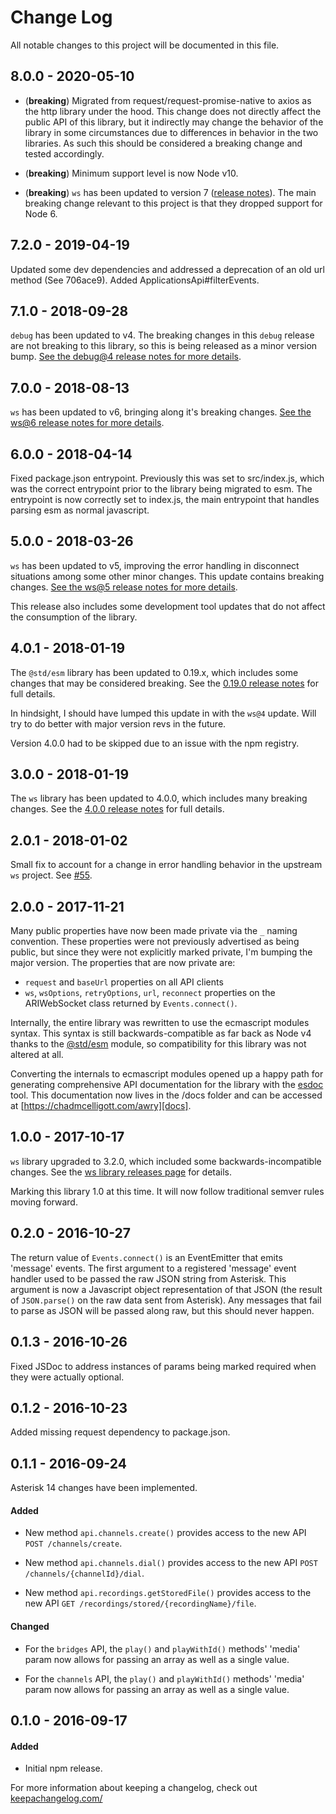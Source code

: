 # Change Log

All notable changes to this project will be documented in this file.

## 8.0.0 - 2020-05-10

- (**breaking**) Migrated from request/request-promise-native to axios as the http
library under the hood. This change does not directly affect the public API of
this library, but it indirectly may change the behavior of the library in some
circumstances due to differences in behavior in the two libraries. As such this
should be considered a breaking change and tested accordingly.

- (**breaking**) Minimum support level is now Node v10.

- (**breaking**) `ws` has been updated to version 7 ([release notes](https://github.com/websockets/ws/releases/tag/7.0.0)).
The main breaking change relevant to this project is that they dropped support
for Node 6.

## 7.2.0 - 2019-04-19

Updated some dev dependencies and addressed a deprecation of an old url method
(See 706ace9). Added ApplicationsApi#filterEvents.

## 7.1.0 - 2018-09-28

`debug` has been updated to v4. The breaking changes in this `debug` release
are not breaking to this library, so this is being released as a minor version
bump. [See the debug@4 release notes for more
details](https://github.com/visionmedia/debug/releases/tag/4.0.0).

## 7.0.0 - 2018-08-13

`ws` has been updated to v6, bringing along it's breaking changes. [See the ws@6
release notes for more details](https://github.com/websockets/ws/releases/tag/6.0.0).

## 6.0.0 - 2018-04-14

Fixed package.json entrypoint. Previously this was set to src/index.js, which
was the correct entrypoint prior to the library being migrated to esm. The
entrypoint is now correctly set to index.js, the main entrypoint that handles
parsing esm as normal javascript.

## 5.0.0 - 2018-03-26

`ws` has been updated to v5, improving the error handling in disconnect situations
among some other minor changes. This update contains breaking changes. [See the ws@5
release notes for more details](https://github.com/websockets/ws/releases/tag/5.0.0).

This release also includes some development tool updates that do not affect the
consumption of the library.

## 4.0.1 - 2018-01-19

The `@std/esm` library has been updated to 0.19.x, which includes some changes
that may be considered breaking. See the
[0.19.0 release notes](https://github.com/standard-things/esm/releases/tag/0.19.0)
for full details.

In hindsight, I should have lumped this update in with the `ws@4` update. Will
try to do better with major version revs in the future.

Version 4.0.0 had to be skipped due to an issue with the npm registry.

## 3.0.0 - 2018-01-19

The `ws` library has been updated to 4.0.0, which includes many breaking changes.
See the [4.0.0 release notes](https://github.com/websockets/ws/releases/tag/4.0.0)
for full details.

## 2.0.1 - 2018-01-02

Small fix to account for a change in error handling behavior in the upstream `ws`
project. See [\#55](https://github.com/chadxz/awry/pull/55).

## 2.0.0 - 2017-11-21

Many public properties have now been made private via the `_` naming convention.
These properties were not previously advertised as being public, but since they
were not explicitly marked private, I'm bumping the major version. The properties
that are now private are:

- `request` and `baseUrl` properties on all API clients
- `ws`, `wsOptions`, `retryOptions`, `url`, `reconnect` properties on the
ARIWebSocket class returned by `Events.connect()`.

Internally, the entire library was rewritten to use the ecmascript modules syntax.
This syntax is still backwards-compatible as far back as Node v4 thanks to the
[@std/esm][] module, so compatibility for this library was not altered at all.

Converting the internals to ecmascript modules opened up a happy path for
generating comprehensive API documentation for the library with the [esdoc][]
tool. This documentation now lives in the /docs folder and can be accessed at
[https://chadmcelligott.com/awry][docs].

[@std/esm]: https://github.com/standard-things/esm
[esdoc]: https://github.com/esdoc/esdoc
[docs]: https://chadmcelligott.com/awry

## 1.0.0 - 2017-10-17

`ws` library upgraded to 3.2.0, which included some backwards-incompatible
changes. See the [ws library releases page](https://github.com/websockets/ws/releases)
for details.

Marking this library 1.0 at this time. It will now follow traditional semver
rules moving forward.

## 0.2.0 - 2016-10-27

The return value of `Events.connect()` is an EventEmitter that emits
'message' events. The first argument to a registered 'message'
event handler used to be passed the raw JSON string from Asterisk.
This argument is now a Javascript object representation of that JSON
(the result of `JSON.parse()` on the raw data sent from Asterisk).
Any messages that fail to parse as JSON will be passed along raw, but
this should never happen.

## 0.1.3 - 2016-10-26

Fixed JSDoc to address instances of params being marked required when
they were actually optional.

## 0.1.2 - 2016-10-23

Added missing request dependency to package.json.

## 0.1.1 - 2016-09-24

Asterisk 14 changes have been implemented.

#### Added

- New method `api.channels.create()` provides access to the new API
`POST /channels/create`.

- New method `api.channels.dial()` provides access to the new API
`POST /channels/{channelId}/dial`.

- New method `api.recordings.getStoredFile()` provides access to the new API
`GET /recordings/stored/{recordingName}/file`.

#### Changed

- For the `bridges` API, the `play()` and `playWithId()` methods' 'media' param
now allows for passing an array as well as a single value.

- For the `channels` API, the `play()` and `playWithId()` methods' 'media'
param now allows for passing an array as well as a single value.

## 0.1.0 - 2016-09-17

#### Added

- Initial npm release.


For more information about keeping a changelog, check out
[keepachangelog.com/](http://keepachangelog.com/)
